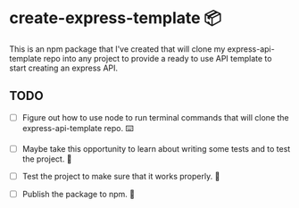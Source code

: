 # create-express-template 📦

This is an npm package that I've created that will clone my express-api-template repo into any project to provide a ready to use API template to start creating an express API.

## TODO

- [ ] Figure out how to use node to run terminal commands that will clone the express-api-template repo. ⌨️

- [ ] Maybe take this opportunity to learn about writing some tests and to test the project. 🔬

- [ ] Test the project to make sure that it works properly. 🧪

- [ ] Publish the package to npm. 📕
